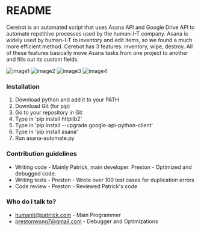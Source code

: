 # README #

Cerebot is an automated script that uses Asana API and Google Drive API to automate repetitive processes used by the human-I-T company. Asana is widely used by human-I-T to inventory and edit items, so we found a much more efficient method. Cerebot has 3 features: inventory, wipe, destroy. All of these features basically move Asana tasks from one project to another and fills out its custom fields.  

![image1](https://user-images.githubusercontent.com/30359951/40583438-ad541dca-6143-11e8-975d-2e3bc595b5f6.png)
![image2](https://user-images.githubusercontent.com/30359951/40583447-f3f4ebd8-6143-11e8-8ca4-2d45a186d20c.png)
![image3](https://user-images.githubusercontent.com/30359951/40583464-2aa63952-6144-11e8-89eb-cf551c34fea9.png)
![image4](https://user-images.githubusercontent.com/30359951/40583474-4b107978-6144-11e8-83aa-6f7ad0858d5c.png)


### Installation ###
1. Download python and add it to your PATH
2. Download Git (for pip)
3. Go to your repository in Git
4. Type in 'pip install httplib2'
5. Type in 'pip install --upgrade google-api-python-client'
6. Type in 'pip install asana'
7. Run asana-automate.py

### Contribution guidelines ###
* Writing code - Mainly Patrick, main developer. Preston - Optimized and debugged code.
* Writing tests - Preston - Wrote over 100 test cases for duplication errors
* Code review - Preston - Reviewed Patrick's code

### Who do I talk to? ###

* humanit@patriick.com - Main Programmer
* prestonwong7@gmail.com - Debugger and Optimizations

